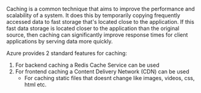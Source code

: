 Caching is a common technique that aims to improve the performance and scalability of a system. It does this by temporarily copying frequently accessed data to fast storage that's located close to the application. If this fast data storage is located closer to the application than the original source, then caching can significantly improve response times for client applications by serving data more quickly.

Azure provides 2 standard features for caching:

1. For backend caching a Redis Cache Service can be used
2. For frontend caching a Content Delivery Network (CDN) can be used
    - For caching static files that doesnt change like images, videos, css, html etc.
